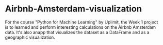 # Airbnb-Amsterdam-visualization
For the course "Python for Machine Learning" by Uplimit, the Week 1 project is to learned and perform interesting calculations on the Airbnb Amsterdam data. It's also anapp that visualizes the dataset as a DataFrame and as a geographic visualization.
